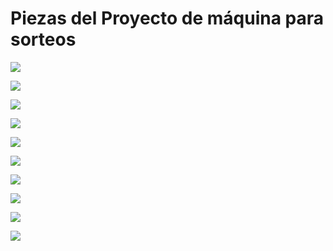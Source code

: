 # Piezas del Proyecto de máquina para sorteos

![](SorteoPieza1.jpg)

![](SorteoPieza2.jpg)

![](SorteoPieza3.jpg)

![](SorteoPieza4.jpg)

![](SorteoPieza5.jpg)

![](SorteoPieza6.jpg)

![](SorteoPieza7.jpg)

![](SorteoPieza8.jpg)

![](SorteoPieza9.jpg)

![](SorteoPieza10.jpg)
